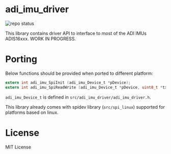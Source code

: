 # adi_imu_driver

![repo status](https://img.shields.io/badge/repo--status-WIP-yellow.svg)

This library contains driver API to interface to most of the ADI IMUs ADIS16xxx. WORK IN PROGRESS.

# Porting
Below functions should be provided when ported to different platform:

```c
extern int adi_imu_SpiInit (adi_imu_Device_t *pDevice);
extern int adi_imu_SpiReadWrite (adi_imu_Device_t *pDevice, uint8_t *txBuf, uint8_t *rxBuf, uint32_t length);
```
`adi_imu_Device_t` is defined in `src/adi_imu_driver/adi_imu_driver.h`.

This library already comes with spidev library (`src/spi_linux`) supported for platforms based on linux.

# License
MIT License
